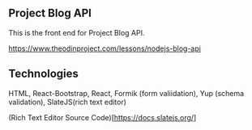 ## Project Blog API

This is the front end for Project Blog API.

https://www.theodinproject.com/lessons/nodejs-blog-api

## Technologies

HTML, React-Bootstrap, React, Formik (form valiidation), Yup (schema validation), SlateJS(rich text editor)

(Rich Text Editor Source Code)[https://docs.slatejs.org/]
